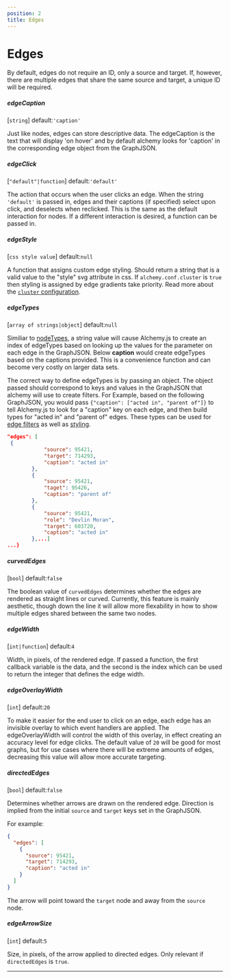 ```yaml
---
position: 2
title: Edges
---
```


# Edges

<p></p>

By default, edges do not require an ID, only a source and target.  If, however, there are multiple edges that share the same source and target, a unique ID will be required.

##### edgeCaption

[`string`] default:`'caption'` 

Just like nodes, edges can store descriptive data.  The edgeCaption is the text that will display 'on hover' and by default alchemy looks for 'caption' in the corresponding edge object from the GraphJSON.

##### edgeClick

[`"default"|function`] default:`'default'`

The action that occurs when the user clicks an edge.  When the string `'default'` is passed in, edges and their captions (if specified) select upon click, and deselects when reclicked. This is the same as the default interaction for nodes.  If a different interaction is desired, a function can be passed in.

##### edgeStyle

[`css style value`] default:`null`

A function that assigns custom edge styling.  Should return a string that is a valid value to the "style" svg attribute in css.  If `alchemy.conf.cluster` is `true` then styling is assigned by edge gradients take priority.  Read more about the [`cluster` configuration](#cluster).

##### edgeTypes

[`array of strings|object`] default:`null`

Similiar to [nodeTypes](#nodetypes), a string value will cause Alchemy.js to create an index of edgeTypes based on looking up the values for the parameter on each edge in the GraphJSON.  Below **caption** would create edgeTypes based on the captions provided.  This is a convenience function and can become very costly on larger data sets.

The correct way to define edgeTypes is by passing an object.  The object passed should correspond to keys and values in the GraphJSON that alchemy will use to create filters. For Example, based on the following GraphJSON, you would pass `{"caption": ["acted in", "parent of"]}` to tell Alchemy.js to look for a "caption" key on each edge, and then build types for "acted in" and "parent of" edges.  These types can be used for [edge filters](#edgefilters) as well as [styling](#Graph-Styling).

~~~ json
"edges": [
 {
            "source": 95421,
            "target": 714293,
            "caption": "acted in"
        },
        {
            "source": 95421,
            "taget": 95426,
            "caption": "parent of"
        },
        {
            "source": 95421,
            "role": "Devlin Moran",
            "target": 603720,
            "caption": "acted in"
        },...]
...}
~~~

##### curvedEdges

[`bool`] default:`false`

The boolean value of `curvedEdges` determines whether the edges are rendered as straight lines or curved.  Currently, this feature is mainly aesthetic, though down the line it will allow more flexability in how to show multiple edges shared between the same two nodes.

##### edgeWidth

[`int|function`] default:`4`

Width, in pixels, of the rendered edge. If passed a function, the first callback variable is the data, and the second is the index which can be used to return the integer that defines the edge width.

##### edgeOverlayWidth
[`int`] default:`20`

To make it easier for the end user to click on an edge, each edge has an invisible overlay to which event handlers are applied.  The edgeOverlayWidth will control the width of this overlay, in effect creating an accuracy level for edge clicks.  The default value of `20` will be good for most graphs, but for use cases where there will be extreme amounts of edges, decreasing this value will allow more accurate targeting. 

##### directedEdges
[`bool`] default:`false`

Determines whether arrows are drawn on the rendered edge.  Direction is implied from the initial `source` and `target` keys set in the GraphJSON.

For example:

~~~ json
{
  "edges": [
    {
      "source": 95421,
      "target": 714293,
      "caption": "acted in"
    }
  ]
}
~~~

The arrow will point toward the `target` node and away from the `source` node.

##### edgeArrowSize
[`int`] default:`5`

Size, in pixels, of the arrow applied to directed edges.  Only relevant if `directedEdges` is `true`. 

_______

